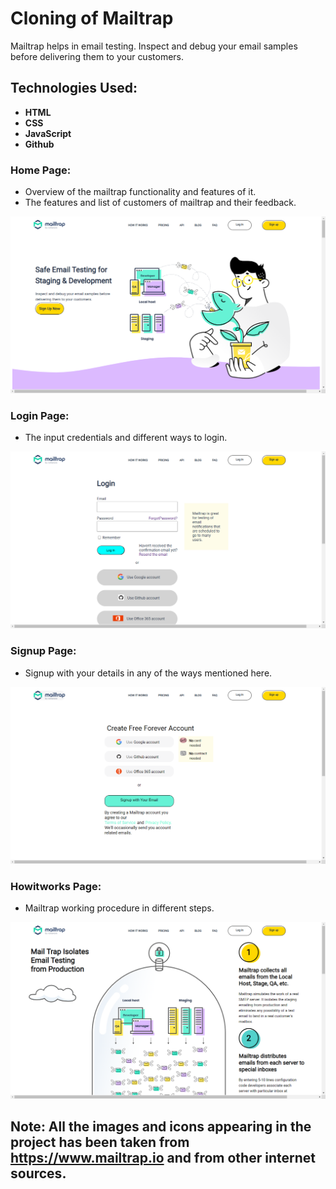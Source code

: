 # Cloning of  Mailtrap
 Mailtrap helps in email testing.
 Inspect and debug your email samples before delivering them to your customers.
 
 ## Technologies Used:
 
- **HTML**
- **CSS**
- **JavaScript**
- **Github**


### Home Page:
- Overview of the mailtrap functionality and features of it.
- The features and list of customers of mailtrap and their feedback.
<img width="669" alt="homepage" src = "https://github.com/suraj588/Titans-Arsenic/blob/main/resource/Screenshot%20(230).png?raw=true"/>



### Login Page:
- The input credentials and different ways to login.
<img width="669" alt ="loginpage" src = "https://github.com/suraj588/Titans-Arsenic/blob/main/resource/Screenshot%20(231).png?raw=true"/>



### Signup Page:
- Signup with your details in any of the ways mentioned here.
<img width="669" alt ="signup page" src = "https://github.com/suraj588/Titans-Arsenic/blob/main/resource/Screenshot%20(232).png?raw=true"/>



### Howitworks Page:
- Mailtrap working procedure in different steps.
<img width="669" alt ="howitworks page" src = "https://github.com/suraj588/Titans-Arsenic/blob/main/resource/Screenshot%20(233).png?raw=true"/>

## Note: All the images and icons appearing in the project has been taken from https://www.mailtrap.io and from other internet sources.

